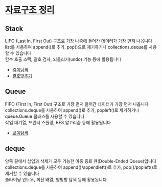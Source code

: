 # [자료구조 정리](https://gold-century-3b0.notion.site/40-04-28-8-1e33bfade9328080b657d55a031adcde)

## Stack
LIFO (Last In, First Out) 구조로 가장 나중에 들어간 데이터가 가장 먼저 나옵니다<br>
list를 사용하여 append()로 추가, pop()으로 제거하거나 collections.deque를 사용할 수 있습니다<br>
함수 호출 스택, 괄호 검사, 되돌리기(undo) 기능 등에 활용됩니다<br>
- [깊이탐색](스택/ExitMaze_DFS.py)<br>
- [괄호맞추기](스택/stk_bracketMatch.py)<br>

## Queue
FIFO (First In, First Out) 구조로 가장 먼저 들어간 데이터가 가장 먼저 나옵니다<br>
collections.deque를 사용하여 append()로 추가, popleft()로 제거하거나 queue.Queue 클래스를 사용할 수 있습니다<br>
작업 대기열, 프린터 스풀링, BFS 알고리즘 등에 활용됩니다<br>
- [넓이탐색](큐/que_ExitMaze_BFS.py)<br>


## deque
양쪽 끝에서 삽입과 삭제가 모두 가능한 이중 종료 큐(Double-Ended Queue)입니다<br>
collections.deque를 사용하여 append()/appendleft()로 추가, pop()/popleft()로 제거할 수 있습니다<br>
슬라이딩 윈도우, 회전 배열, 양방향 탐색 등에 활용됩니다<br>
